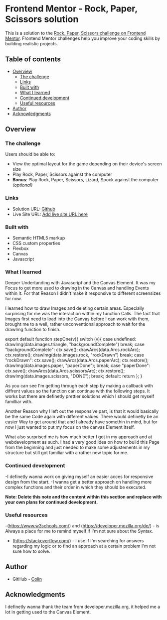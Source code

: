 # Frontend Mentor - Rock, Paper, Scissors solution

This is a solution to the [Rock, Paper, Scissors challenge on Frontend Mentor](https://www.frontendmentor.io/challenges/rock-paper-scissors-game-pTgwgvgH). Frontend Mentor challenges help you improve your coding skills by building realistic projects. 

## Table of contents

- [Overview](#overview)
  - [The challenge](#the-challenge)
  - [Links](#links)
  - [Built with](#built-with)
  - [What I learned](#what-i-learned)
  - [Continued development](#continued-development)
  - [Useful resources](#useful-resources)
- [Author](#author)
- [Acknowledgments](#acknowledgments)


## Overview

### The challenge

Users should be able to:

- View the optimal layout for the game depending on their device's screen size
- Play Rock, Paper, Scissors against the computer
- **Bonus**: Play Rock, Paper, Scissors, Lizard, Spock against the computer _(optional)_

### Links

- Solution URL: [Github](https://github.com/Kokossnuss/frontendMentor_RockPaperScissor)
- Live Site URL: [Add live site URL here](https://your-live-site-url.com)

### Built with

- Semantic HTML5 markup
- CSS custom properties
- Flexbox
- Canvas
- Javascript

### What I learned

Deeper Undertanding with Javascript and the Canvas Element.
It was my Focus to get more used to drawing in the Canvas and handling Events within it.
For that Reason I didn't make it responsive to different screensizes for now. 

I learned how to draw Images and deleting certain areas. 
Especially surprising for me was the interaction within my function Calls. The fact that Images first need
to load into the Canvas before I can work with them, brought me to a well, rather unconventional approach 
to wait for the drawImg function to finish.

export default function stepOne(v){
    switch (v){
        case undefined:
            drawImg(data.images.triangle, "backgroundComplete")
        break;
        case "backgroundComplete":
            ctx.save();
            drawArcs(data.Arcs.rockArc);
            ctx.restore();
            drawImg(data.images.rock, "rockDrawn")
        break;
        case "rockDrawn":
            ctx.save();
            drawArcs(data.Arcs.paperArc);
            ctx.restore();
            drawImg(data.images.paper, "paperDone");
        break;
        case "paperDone":
            ctx.save();
            drawArcs(data.Arcs.scissorsArc);
            ctx.restore();
            drawImg(data.images.scissors, "DONE");
        break;
        default:
        return
    };
}

As you can see I'm getting through each step by making a callback with diffrent values so the function can continue with the following steps. It works but there are definetly prettier solutions which I should get myself familliar with. 

Another Reason why I left out the responsive part, is that it would basically be the same Code again with different values. There would definetly be an easier Way to get around that and I already have somethin in mind, but for now I just wanted to put my focus on the canvas Element itself. 

What also surprised me is how much better I got in my approach and at webdevelopment as such. I had a very good Idea on how to build this Page from the beginning and just needed to make some adjustements in my structure but still got familiar with a rather new topic for me. 

### Continued development

-I definetly wanna work on giving myself an easier acces for responsive design from the start.
-I wanna get a better approach on handling more complex functions and their order in which they should be executed.

**Note: Delete this note and the content within this section and replace with your own plans for continued development.**

### Useful resources

-(https://www.w3schools.com/) and (https://developer.mozilla.org/de/) - is Always a place for me to remind myself if I'm not sure about the Syntax.
- (https://stackoverflow.com/) - I use if I'm searching for answers regarding my logic or to find an approach at a certain problem I'm not sure how to solve.


## Author

- GitHub - [Colin](https://github.com/Kokossnuss/)


## Acknowledgments

I definetly wanna thank the team from developer.mozilla.org, it helped me a lot in getting used to the Canvas Element.
